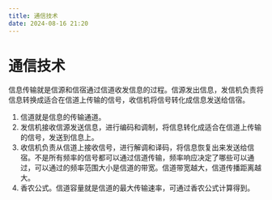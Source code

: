 ```yaml
---
title: 通信技术
date: 2024-08-16 21:20
---
```


# 通信技术

信息传输就是信源和信宿通过信道收发信息的过程。信源发出信息，发信机负责将信息转换成适合在信道上传输的信号，收信机将信号转化成信息发送给信宿。

1. 信道就是信息的传输通道。
2. 发信机接收信源发送信息，进行编码和调制，将信息转化成适合在信道上传输的信号，发送到信息上。
3. 收信机负责从信道上接收信号，进行解调和译码，将信息恢复出来发送给信宿。不是所有频率的信号都可以通过信道传输，频率响应决定了哪些可以通过，可以通过的频率范围大小是信道的带宽。信道带宽越大，信道传播距离越大。
4. 香农公式。信道容量就是信道的最大传输速率，可通过香农公式计算得到。

